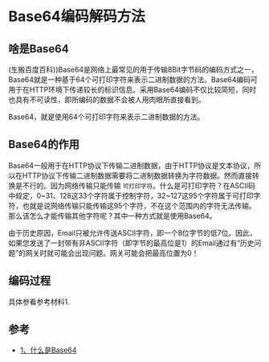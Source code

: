 Base64编码解码方法
==================


## 啥是Base64

(生搬百度百科))Base64是网络上最常见的用于传输8Bit字节码的编码方式之一，Base64就是一种基于64个可打印字符来表示二进制数据的方法。Base64编码可用于在HTTP环境下传递较长的标识信息。采用Base64编码不仅比较简短，同时也具有不可读性，即所编码的数据不会被人用肉眼所直接看到。

Base64，就是使用64个可打印字符来表示二进制数据的方法。

## Base64的作用
Base64一般用于在HTTP协议下传输二进制数据，由于HTTP协议是文本协议，所以在HTTP协议下传输二进制数据需要将二进制数据转换为字符数据。然而直接转换是不行的。因为网络传输只能传输 `可打印字符`。什么是可打印字符？在ASCII码中规定，0~31、128这33个字符属于控制字符，32~127这95个字符属于可打印字符，也就是说网络传输只能传输这95个字符，不在这个范围内的字符无法传输。那么该怎么才能传输其他字符呢？其中一种方式就是使用Base64。

由于历史原因，Email只被允许传送ASCII字符，即一个8位字节的低7位。因此，如果您发送了一封带有非ASCII字符（即字节的最高位是1）的Email通过有“历史问题”的网关时就可能会出现问题。网关可能会把最高位置为0！


## 编码过程

具体参看参考材料1.
        


## 参考

* <a href="https://blog.csdn.net/qq_20545367/article/details/79538530"> 1、什么是Base64</a>